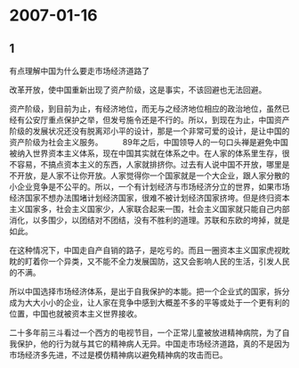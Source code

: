# 2007-01-16

## 1

有点理解中国为什么要走市场经济道路了  

改革开放，使中国重新出现了资产阶级，这是事实，不该回避也无法回避。

资产阶级，到目前为止，有经济地位，而无与之经济地位相应的政治地位，虽然已经有公安厅重点保护之举，但发号施令还是不行的。所以，到现在为止，中国资产阶级的发展状况还没有脱离邓小平的设计，那是一个非常可爱的设计，是让中国的资产阶级为社会主义服务。 　　     89年之后，中国领导人的一句口头禅是避免中国被纳入世界资本主义体系，现在中国其实就在体系之中。在人家的体系里生存，很不容易，不搞点资本主义的东西，人家就排挤你。过去有人说中国不开放，哪里是不开放，是人家不让你开放。人家觉得你一个国家就是一个大企业，跟人家分散的小企业竞争是不公平的。所以，一个有计划经济与市场经济分立的世界，如果市场经济国家不想办法围堵计划经济国家，很难不被计划经济国家挤垮。但是终归资本主义国家多，社会主义国家少，人家联合起来一围，社会主义国家就只能自己内部消化，以多围少，以团结对不团结，没有不胜利的道理。苏联和东欧的垮掉，就是如此。

在这种情况下，中国走自产自销的路子，是吃亏的。而且一圈资本主义国家虎视眈眈的盯着你一个异类，又不能不全力发展国防，这又会影响人民的生活，引发人民的不满。

所以中国选择市场经济体系，是出于自我保护的本能。把一个企业式的国家，拆分成为大大小小的企业，让人家在竞争中感到大概差不多的平等或处于一个更有利的位置，中国也就被资本主义世界接收。

二十多年前三斗看过一个西方的电视节目，一个正常儿童被放进精神病院，为了自我保护，他的行为就与其它的精神病人无异。中国走市场经济道路，真的不是因为市场经济多先进，不过是模仿精神病以避免精神病的攻击而已。 





